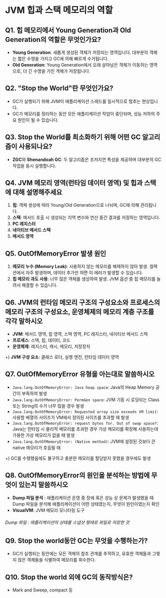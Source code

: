 # JVM 힙과 스택 메모리의 역할

## Q1. 힙 메모리에서 Young Generation과 Old Generation의 역할은 무엇인가요?
- **Young Generation**: 새롭게 생성된 객체가 저장되는 영역입니다. 대부분의 객체는 짧은 수명을 가지고 GC에 의해 빠르게 수거됩니다.
- **Old Generation**: Young Generation에서 오래 살아남은 객체가 이동하는 영역으로, 더 긴 수명을 가진 객체가 저장됩니다.

## Q2. "Stop the World"란 무엇인가요?
- GC가 실행되기 위해 JVM이 애플리케이션 스레드를 일시적으로 멈추는 현상입니다. 
- GC가 메모리를 정리하는 동안 모든 애플리케이션 작업이 중단되며, 성능 저하의 주요 원인이 될 수 있습니다.

## Q3. Stop the World를 최소화하기 위해 어떤 GC 알고리즘이 사용되나요?
- **ZGC**와 **Shenandoah GC**: 두 알고리즘은 초저지연 특성을 제공하며 대부분의 GC 작업을 동시 실행합니다.

## Q4. JVM 메모리 영역(런타임 데이터 영역) 및 힙과 스택에 대해 설명해주세요
1. **힙**: 객체 생성에 따라 Young/Old Generation으로 나뉘며, GC에 의해 관리됩니다.
2. **스택**: 메서드 호출 시 생성되는 지역 변수와 연산 중간 결과를 저장하는 영역입니다.
3. **PC 레지스터**
4. **네이티브 메서드 스택**
5. **메서드 영역**

## Q5. OutOfMemoryError 발생 원인
1. **메모리 누수 (Memory Leak)**: 사용하지 않는 메모리를 해제하지 않아 발생. 컬렉션에서 자주 발생하며, 데이터 추가만 하면 이 에러가 발생할 수 있습니다.
2. **힙 메모리 과도 사용**: 너무 많은 객체를 생성하여 발생. JVM 옵션 중 힙 메모리를 늘려서 해결할 수 있습니다.

## Q6. JVM의 런타임 메모리 구조의 구성요소와 프로세스의 메모리 구조의 구성요소, 운영체제의 메모리 계층 구조를 각각 말하시오
- **JVM**: 메서드 영역, 힙 영역, 스택 영역, PC 레지스터, 네이티브 메서드 스택
- **프로세스**: 스택, 힙, 데이터, 코드
- **운영체제**: 레지스터, 캐시, 메모리, 저장장치

\+) **JVM 구성 요소**: 클래스 로더, 실행 엔진, 런타임 데이터 영역

## Q7. OutOfMemoryError 유형을 아는대로 말씀하시오
- `Java.lang.OutOfMemoryError: Java heap space`: Java의 Heap Memory 공간이 부족하여 발생
- `Java.lang.OutOfMemoryError: PermGen space`: JVM 기동 시 로딩되는 Class 또는 String의 수가 너무 많을 경우 발생
- `Java.lang.OutOfMemoryError: Requested array size exceeds VM limit`: 사용할 배열의 사이즈가 VM에서 정의된 사이즈를 초과할 때 발생
- `Java.lang.OutOfMemoryError: request bytes for. Out of swap space?`: Java는 런타임 시 물리적 메모리를 초과한 경우 가상 메모리를 확장해 사용하는데 가용한 가상 메모리가 없을 때 발생
- `Java.lang.OutOfMemoryError: (Native method)`: JVM에 설정된 것보다 큰 native 메모리가 호출될 때

\+) GC를 수행했음에도 불구하고 충분한 메모리를 할당받지 못했을 경우에도 발생

## Q8. OutOfMemoryError의 원인을 분석하는 방법에 무엇이 있는지 말씀하시오
- **Dump 파일 분석** : 애플리케이션 운영 중 장애 혹은 성능 상 문제가 발생했을 때 Dump 파일을 분석해 애플리케이션이 어떤 상태였는지, 무엇이 원인이였는지 확인
- **VisualVM**: JVM 메모리 모니터링 도구
###### Dump 파일 : 애플리케이션의 상태를 스냅샷 형태로 파일로 저장한 것

## Q9. Stop the world동안 GC는 무엇을 수행하는가?
- GC가 실행되는 동안에는 모든 객체의 참조 관계를 추적하고, 유효한 객체들과 그렇지 않은 객체들을 식별하여 메모리를 회수한다.

## Q10. Stop the world 외에 GC의 동작방식은?
- Mark and Sweep, compact 등
